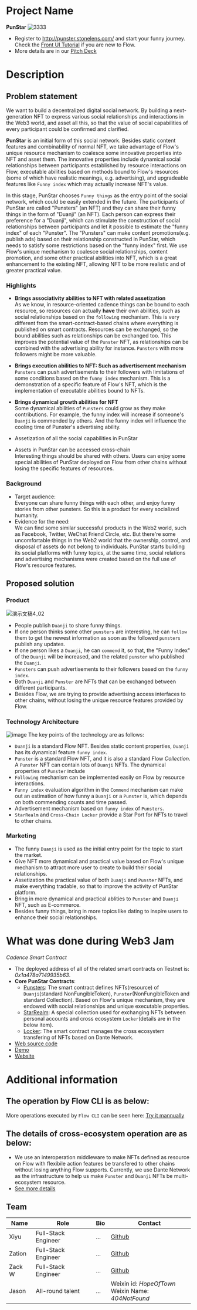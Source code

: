# Project Name
**PunStar**
![3333](https://user-images.githubusercontent.com/83746881/180390840-091e029d-2577-4c30-9c52-0ffb00dd1336.png)

* Register to http://punster.stonelens.com/ and start your funny journey. Check the [Front UI Tutorial](./Front%20UI%20Tutorial.md) if you are new to Flow.
* More details are in our [Pitch Deck](https://github.com/xiyu1984/web3jam-2022-summer/blob/main/submissions/issue-5/docs/PunStar(v0.0.1).ppt.pdf)

# Description
## Problem statement
We want to build a decentralized digital social network. By building a next-generation NFT to express various social relationships and interactions in the Web3 world, and asset all this, so that the value of social capabilities of every participant could be confirmed and clarified.  

**PunStar** is an initial form of this social network. Besides static content features and combinability of normal NFT, we take advantage of Flow's unique resource mechanism to coalesce some innovative properties into NFT and asset them. The innovative properties include dynamical social relationships between participants established by resource interactions on Flow, executable abilities based on methods bound to Flow's resources (some of which have realistic meanings, e.g. advertising), and upgradeable features like `Funny index` which may actually increase NFT's value.  

In this stage, PunStar chooses `Funny things` as the entry point of the social network, which could be easily extended in the future. The participants of PunStar are called "Punsters" (an NFT) and they can share their funny things in the form of "Duanji" (an NFT). Each person can express their preference for a "Duanji", which can stimulate the construction of social relationships between participants and let it possible to estimate the "funny index" of each "Punster". The "Punsters" can make content promotions(e.g. publish ads) based on their relationship constructed in PunStar, which needs to satisfy some restrictions based on the "funny index" first. We use Flow's unique mechanism to coalesce social relationships, content promotion, and some other practical abilities into NFT, which is a great enhancement to the existing NFT, allowing NFT to be more realistic and of greater practical value.

### Highlights
* **Brings associativity abilities to NFT with related assetization**  
As we know, in resource-oriented cadence things can be bound to each resource, so resources can actually **have** their own abilities, such as social relationships based on the `following` mechanism. This is very different from the smart-contract-based chains where everything is published on smart contracts. Resources can be exchanged, so the bound abilities such as relationships can be exchanged too. This improves the potential value of the `Punster` NFT, as relationships can be combined with the advertising ability for instance. `Punsters` with more followers might be more valuable. 

* **Brings execution abilities to NFT: Such as advertisement mechanism**   
`Punsters` can push advertisements to their followers with limitations of some conditions based on the `funny index` mechanism. This is a demonstration of a specific feature of Flow's NFT, which is the implementation of executable abilities bound to NFTs. 

* **Brings dynamical growth abilities for NFT**   
Some dynamical abilities of `Punsters` could grow as they make contributions. For example, the funny index will increase if someone's `Duanji` is commended by others. And the funny index will influence the cooling time of Punster's advertising ability.

* Assetization of all the social capabilities in PunStar

* Assets in PunStar can be accessed cross-chain  
Interesting things should be shared with others. Users can enjoy some special abilities of PunStar deployed on Flow from other chains without losing the specific features of resources.

### Background
- Target audience:  
Everyone can share funny things with each other, and enjoy funny stories from other punsters. So this is a product for every socialized humanity.    
- Evidence for the need:  
We can find some similar successful products in the Web2 world, such as Facebook, Twitter, WeChat Friend Circle, etc. But there're some uncomfortable things in the Web2 world that the ownership, control, and disposal of assets do not belong to individuals. PunStar starts building its social platforms with funny topics, at the same time, social relations and advertising mechanisms were created based on the full use of Flow's resource features.  

## Proposed solution
### Product  
![演示文稿4_02](https://user-images.githubusercontent.com/83746881/180390775-08bf330d-44a3-45a5-b951-808a6af7ea03.jpg)
* People publish `Duanji` to share funny things.
* If one person thinks some other `punsters` are interesting, he can `follow` them to get the newest information as soon as the followed `punsters` publish any updates.  
* If one person likes a `Duanji`, he can `commend` it, so that, the "Funny Index" of the `Duanji` will be increased, and the related `punster` who published the `Duanji`.
* `Punsters` can push advertisements to their followers based on the `funny index`.
* Both `Duanji` and `Punster` are NFTs that can be exchanged between different participants.
* Besides Flow, we are trying to provide advertising access interfaces to other chains, without losing the unique resource features provided by Flow.

### Technology Architecture
![image](https://user-images.githubusercontent.com/83746881/183852679-d1d23c57-f84f-43c8-afc4-9d31343780f6.png)
The key points of the technology are as follows:  
* `Duanji` is a standard Flow NFT. Besides static content properties, `Duanji` has its dynamical feature `funny index`.
* `Punster` is a standard Flow NFT, and it is also a standard Flow *Collection*. A `Punster` NFT can contain lots of `Duanji` NFTs. The dynamical properties of `Punster` include  
* `Following` mechanism can be implemented easily on Flow by resource interactions. 
* `Funny index` evaluation algorithm in the `Commend` mechanism can make out an estimation of how funny a `Duanji` or a `Punster` is, which depends on both commending counts and time passed.
* Advertisement mechanism based on `funny index` of `Punsters`.
* `StarRealm` and `Cross-Chain Locker` provide a Star Port for NFTs to travel to other chains.

### Marketing
* The funny `Duanji` is used as the initial entry point for the topic to start the market.
* Give NFT more dynamical and practical value based on Flow's unique mechanism to attract more user to create to build their social relationships.
* Assetization the practical value of both `Duanji` and `Punster` NFTs, and make everything tradable, so that to improve the activity of PunStar platform.
* Bring in more dynamical and practical ablities to `Punster` and `Duanji` NFT, such as E-commerce.
* Besides funny things, bring in more topics like dating to inspire users to enhance their social relationships.

# What was done during Web3 Jam
*Cadence Smart Contract*
* The deployed address of all of the related smart contracts on Testnet is: *0x1a478a7149935b63*.
* **Core PunStar Contracts**: 
    * [Punsters](./contracts/Punsters.cdc): The smart contract defines NFTs(resource) of `Duanji`(standard NonFungibleToken), `Punster`(NonFungibleToken and standard Collection). Based on Flow's unique mechanism, they are endowed with social relationships and unique executable properties.
    * [StarRealm](./contracts/StarRealm.cdc): A special collection used for exchanging NFTs between personal accounts and cross ecosystem `Locker`(details are in the below item).
    * [Locker](./contracts/Locker.cdc): The smart contract manages the cross ecosystem transfering of NFTs based on Dante Network.
* [Web source code](https://github.com/zation/punster-client)
* [Demo]()
* [Website](http://punster.stonelens.com/)

# Additional information
## The operation by Flow CLI is as below:
More operations executed by `Flow CLI` can be seen here: [Try it mannually](https://github.com/xiyu1984/one-nft-one-funny/blob/main/PunStarOperation.md)

## The details of cross-ecosystem operation are as below:
* We use an interoperation middleware to make NFTs defined as resource on Flow with flexibile action features be transfered to other chains without losing anything Flow supports. Currently, we use Dante Network as the infrastructure to help us make `Punster` and `Duanji` NFTs be multi-ecosystem resource.
* [See more details](https://github.com/xiyu1984/one-nft-one-funny/blob/main/Multi-Ecosystems.md)

## Team

| Name | Role     | Bio | Contact     |
| ---- | ------------------- | --- | ----------------------- |
| Xiyu | Full-Stack Engineer | ... | [Github](https://github.com/xiyu1984)  |
| Zation | Full-Stack Engineer | ... | [Github](https://github.com/xiyu1984)  |
| Zack W | Full-Stack Engineer | ... | [Github](https://github.com/xiyu1984)  |
| Jason | All-round talent | ... | Weixin id: *HopeOfTown* <br> Weixin Name: *404NotFound*  |
